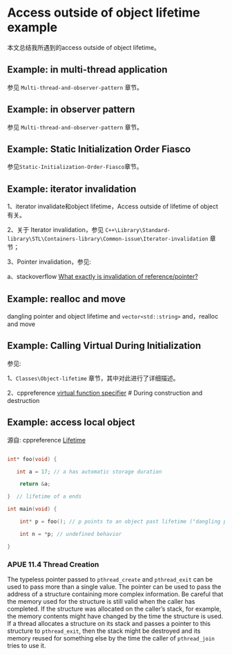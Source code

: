 # Access outside of object lifetime example

本文总结我所遇到的access outside of object lifetime。

## Example: in multi-thread application

参见 `Multi-thread-and-observer-pattern` 章节。

## Example: in observer pattern

参见 `Multi-thread-and-observer-pattern` 章节。

## Example: Static Initialization Order Fiasco

参见`Static-Initialization-Order-Fiasco`章节。

## Example: iterator invalidation

1、iterator invalidate和object lifetime，Access outside  of lifetime of object 有关。

2、关于 Iterator invalidation，参见 `C++\Library\Standard-library\STL\Containers-library\Common-issue\Iterator-invalidation` 章节；

3、Pointer invalidation，参见:

a、stackoverflow [What exactly is invalidation of reference/pointer?](https://stackoverflow.com/questions/51748529/what-exactly-is-invalidation-of-reference-pointer)



## Example: realloc and move

dangling pointer and object lifetime and `vector<std::string>` and，realloc and move



## Example: Calling Virtual During Initialization

参见:

1、`Classes\Object-lifetime` 章节，其中对此进行了详细描述。

2、cppreference [virtual function specifier](https://en.cppreference.com/w/cpp/language/virtual) # During construction and destruction





## Example: access local object



源自: cppreference [Lifetime](https://en.cppreference.com/w/c/language/lifetime) 

```c

int* foo(void) {

   int a = 17; // a has automatic storage duration

​    return &a;

}  // lifetime of a ends

int main(void) {

​    int* p = foo(); // p points to an object past lifetime ("dangling pointer")

​    int n = *p; // undefined behavior

}

```





### APUE 11.4 Thread Creation

The typeless pointer passed to `pthread_create` and `pthread_exit` can be used to pass more than a single value. The pointer can be used to pass the address of a structure containing more complex information. Be careful that the memory used for the structure is still valid when the caller has completed. If the structure was allocated on the caller’s stack, for example, the memory contents might have changed by the time the structure is used. If a thread allocates a structure on its stack and passes a pointer to this structure to `pthread_exit`, then the stack might be destroyed and its memory reused for something else by the time the caller of `pthread_join` tries to use it.

